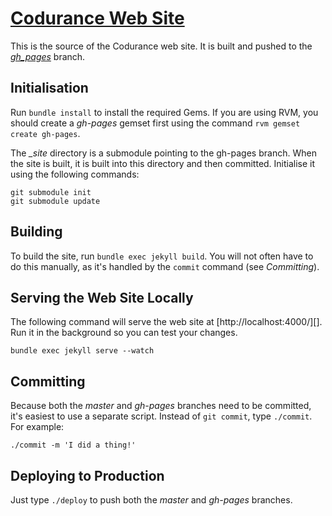 # [Codurance Web Site](http://codurance.com/)

This is the source of the Codurance web site. It is built and pushed to the [*gh_pages*](https://github.com/codurance/site/tree/gh-pages) branch.

## Initialisation

Run `bundle install` to install the required Gems. If you are using RVM, you should create a *gh-pages* gemset first using the command `rvm gemset create gh-pages`.

The *_site* directory is a submodule pointing to the gh-pages branch. When the site is built, it is built into this directory and then committed. Initialise it using the following commands:

```shell
git submodule init
git submodule update
```

## Building

To build the site, run `bundle exec jekyll build`. You will not often have to do this manually, as it's handled by the `commit` command (see *Committing*).

## Serving the Web Site Locally

The following command will serve the web site at [http://localhost:4000/][]. Run it in the background so you can test your changes.

```shell
bundle exec jekyll serve --watch
```

## Committing

Because both the *master* and *gh-pages* branches need to be committed, it's easiest to use a separate script. Instead of `git commit`, type `./commit`. For example:

```shell
./commit -m 'I did a thing!'
```

## Deploying to Production

Just type `./deploy` to push both the *master* and *gh-pages* branches.
